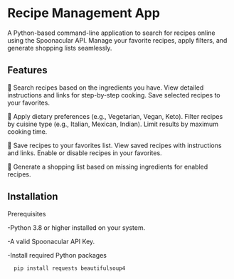 # Recipe Management App

A Python-based command-line application to search for recipes online using the Spoonacular API. Manage your favorite recipes, apply filters, and generate shopping lists seamlessly.


## Features

🥘 
Search recipes based on the ingredients you have.
View detailed instructions and links for step-by-step cooking.
Save selected recipes to your favorites.

🎯 
Apply dietary preferences (e.g., Vegetarian, Vegan, Keto).
Filter recipes by cuisine type (e.g., Italian, Mexican, Indian).
Limit results by maximum cooking time.

🌟 
Save recipes to your favorites list.
View saved recipes with instructions and links.
Enable or disable recipes in your favorites.

🛒 
Generate a shopping list based on missing ingredients for enabled recipes.


## Installation

Prerequisites

-Python 3.8 or higher installed on your system.

-A valid Spoonacular API Key. 

-Install required Python packages

```bash
  pip install requests beautifulsoup4
```
